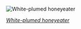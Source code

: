 
![White-plumed honeyeater](https://upload.wikimedia.org/wikipedia/commons/thumb/f/fd/Ptilotula_penicillata_-_Glen_Davis.jpg/450px-Ptilotula_penicillata_-_Glen_Davis.jpg)

*[White-plumed honeyeater](https://wikipedia.org/wiki/File:Ptilotula_penicillata_-_Glen_Davis.jpg)*
